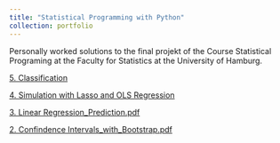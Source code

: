 ```yaml
---
title: "Statistical Programming with Python"
collection: portfolio
---
```

Personally worked solutions to the final projekt of the Course Statistical Programing at the Faculty for Statistics at the University of Hamburg.


[5. Classification](https://gzhelev2020.github.io/files/5._Classification.pdf)

[4. Simulation with Lasso and OLS Regression](https://gzhelev2020.github.io/files/4._Simulation_Lasso_OLS_Regression.pdf)

[3. Linear Regression_Prediction.pdf](https://gzhelev2020.github.io/files/3._Linear_Regression_Prediction.pdf) 

[2. Confindence Intervals_with_Bootstrap.pdf](https://gzhelev2020.github.io/files/2._Confindence_Intervals_with_Bootstrap.pdf) 


